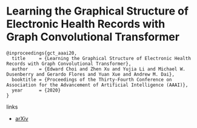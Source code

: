 # Learning the Graphical Structure of Electronic Health Records with Graph Convolutional Transformer

```
@inproceedings{gct_aaai20,
  title     = {Learning the Graphical Structure of Electronic Health Records with Graph Convolutional Transformer},
  author    = {Edward Choi and Zhen Xu and Yujia Li and Michael W. Dusenberry and Gerardo Flores and Yuan Xue and Andrew M. Dai},
  booktitle = {Proceedings of the Thirty-Fourth Conference on Association for the Advancement of Artificial Intelligence (AAAI)},
  year      = {2020}
}
```

links
- [arXiv](https://arxiv.org/abs/1906.04716)
